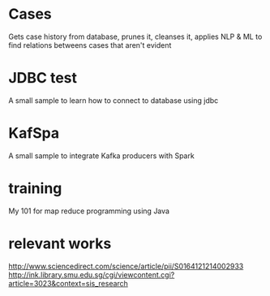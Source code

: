 # Cases  
Gets case history from database, prunes it, cleanses it, applies NLP & ML to find relations betweens cases that aren't evident

# JDBC test  
A small sample to learn how to connect to database using jdbc 

# KafSpa  
A small sample to integrate Kafka producers with Spark

# training 
My 101 for map reduce programming using Java

# relevant works 
http://www.sciencedirect.com/science/article/pii/S0164121214002933
http://ink.library.smu.edu.sg/cgi/viewcontent.cgi?article=3023&context=sis_research
